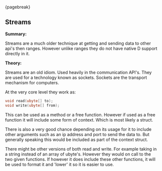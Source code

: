 {pagebreak}

## Streams
**Summary:**

Streams are a much older technique at getting and sending data to other api's then ranges. However unlike ranges they do not have native D support directly in it.

**Theory:**

Streams are an old idiom. Used heavily in the communication API's. They are used for a technology known as sockets. Sockets are the transport mechanism for computers.

At the very core level they work as:

```D
void read(ubyte[] to);
void write(ubyte[] from);
```
This can be used as a method or a free function. However if used as a free function it will include some form of context. Which is most likely a struct.

There is also a very good chance depending on its usage for it to include other arguments such as an ip address and port to send the data to. But generally speaking this would be included as part of the context struct.

There might be other versions of both read and write. For example taking in a string instead of an array of ubyte's. However they would on call to the two given functions. If however it does include these other functions, it will be used to format it and 'lower' it so it is easier to use.